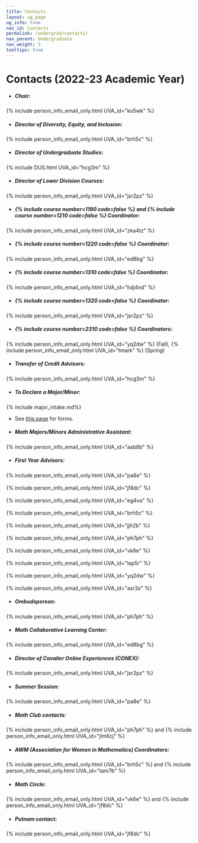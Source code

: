 ```yaml
---
title: Contacts
layout: ug_page
ug_info: true
nav_id: Contacts
permalink: /undergrad/contacts/
nav_parent: Undergraduate
nav_weight: 3
tooltips: true
---
```


<h1 class="mb-4">Contacts (2022-23 Academic Year)</h1>

- ##### Chair:<br>
{% include person_info_email_only.html UVA_id="ko5wk" %}

- ##### Director of Diversity, Equity, and Inclusion:<br>
{% include person_info_email_only.html UVA_id="brh5c" %}

- ##### Director of Undergraduate Studies:<br>
{% include DUS.html UVA_id="hcg3m" %}

- ##### Director of Lower Division Courses:<br>
{% include person_info_email_only.html UVA_id="jsr2pz" %}

- <h5>{% include course number=1190 code=false %} and {% include course number=1210 code=false %} Coordinator:</h5>
{% include person_info_email_only.html UVA_id="zka4tz" %}

- <h5>{% include course number=1220 code=false %} Coordinator:</h5>
{% include person_info_email_only.html UVA_id="ed8bg" %}

- <h5>{% include course number=1310 code=false %} Coordinator:</h5>
{% include person_info_email_only.html UVA_id="hdj4nd" %}

- <h5>{% include course number=1320 code=false %} Coordinator:</h5>
{% include person_info_email_only.html UVA_id="jsr2pz" %}

- <h5>{% include course number=2310 code=false %} Coordinators:</h5>
{% include person_info_email_only.html UVA_id="yq2dw" %} (Fall), {% include person_info_email_only.html UVA_id="tmark" %} (Spring)

- ##### Transfer of Credit Advisors:<br>
{% include person_info_email_only.html UVA_id="hcg3m" %}<br>

- ##### To Declare a Major/Minor:<br>

{% include major_intake.md%}

- See [this page]({{site.url}}/undergraduate/requirements/) for forms.

- ##### Math Majors/Minors Administrative Assistant:<br>
{% include person_info_email_only.html UVA_id="aab8b" %}

- ##### First Year Advisors:<br>
{% include person_info_email_only.html UVA_id="pa8e" %}<br><br class="hidden-sm-up">
{% include person_info_email_only.html UVA_id="jf8dc" %}<br><br class="hidden-sm-up">
{% include person_info_email_only.html UVA_id="eg4va" %}<br><br class="hidden-sm-up">
{% include person_info_email_only.html UVA_id="brh5c" %}<br><br class="hidden-sm-up">
{% include person_info_email_only.html UVA_id="jjh2b" %}<br><br class="hidden-sm-up">
{% include person_info_email_only.html UVA_id="ph7ph" %}<br><br class="hidden-sm-up">
{% include person_info_email_only.html UVA_id="vk6e" %}<br><br class="hidden-sm-up">
{% include person_info_email_only.html UVA_id="lap5r" %}<br><br class="hidden-sm-up">
{% include person_info_email_only.html UVA_id="yq2dw" %}<br><br class="hidden-sm-up">
{% include person_info_email_only.html UVA_id="asr3x" %}

- ##### Ombudsperson:<br>
{% include person_info_email_only.html UVA_id="ph7ph" %}

- ##### Math Collaborative Learning Center:<br>
{% include person_info_email_only.html UVA_id="ed8bg" %}

- ##### Director of Cavalier Online Experiences (CONEX):<br>
{% include person_info_email_only.html UVA_id="jsr2pz" %}
- ##### Summer Session:<br>
{% include person_info_email_only.html UVA_id="pa8e" %}

- ##### Math Club contacts:<br>
{% include person_info_email_only.html UVA_id="ph7ph" %} and
{% include person_info_email_only.html UVA_id="jlm6cj" %}

- ##### AWM (Association for Women in Mathematics) Coordinators:<br>
{% include person_info_email_only.html UVA_id="brh5c" %} and
{% include person_info_email_only.html UVA_id="tam7b" %}

- ##### Math Circle:<br>
{% include person_info_email_only.html UVA_id="vk6e" %} and {% include person_info_email_only.html UVA_id="jf8dc" %}

- ##### Putnam contact:<br>
{% include person_info_email_only.html UVA_id="jf8dc" %}
